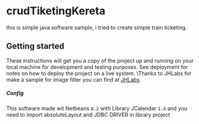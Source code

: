 # crudTiketingKereta

this is simple java software sample, i tried to create simple train ticketing.

## Getting started
These instructions will get you a copy of the project up and running on your local machine for development and testing purposes. See deployment for notes on how to deploy the project on a live system.
\Thanks to JHLabs for make a sample for image filter
you can find at [JHLabs](http://www.jhlabs.com/ip/filters/)

##### Config
This software made wit Netbeans `8.2` with Library JCalendar `1.4` and you need to import absoluteLayout and JDBC DRIVER in library project
